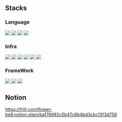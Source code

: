 
<h2>Stacks</h2>
  <h3>Language</h3>
  <p>
<img src="https://img.shields.io/badge/Java-007396?style=flat&logo=Java&logoColor=white">
<img src="https://img.shields.io/badge/JavaScript-F7DF1E?style=flat&logo=JavaScript&logoColor=black">
 <img src="https://img.shields.io/badge/Go-00ADD8?style=flat&logo=Go&logoColor=white">
  <img src="https://img.shields.io/badge/Python-3776AB?style=flat&logo=Go&logoColor=white">
  </p>
  <h3>Infra</h3>
  <p>
  <img src="https://img.shields.io/badge/Linux-FCC624?style=flat&logo=Linux&logoColor=black">
  <img src="https://img.shields.io/badge/Apache Tomcat-F8DC75?style=flat&logo=ApacheTomcat&logoColor=black">
  <img src="https://img.shields.io/badge/Kubernetes-326CE5?style=flat&logo=Kubernetes&logoColor=white">
   <img src="https://img.shields.io/badge/Docker-2496ED?style=flat&logo=Docker&logoColor=white">
  <img src="https://img.shields.io/badge/AWS-232F3E?style=flat&logo=AmazonAWS&logoColor=white">
  <img src="https://img.shields.io/badge/OpenShift-EE0000?style=flat&logo=RedHatOpenShift&logoColor=white">
  </p>
  <h3>FrameWork</h3>
  <p>
  <img src="https://img.shields.io/badge/Spring-6DB33F?style=flat&logo=Spring&logoColor=white">
  <img src="https://img.shields.io/badge/SpringBoot-6DB33F?style=flat&logo=SpringBoot&logoColor=white">
  <img src="https://img.shields.io/badge/jQuery-0769AD?style=flat&logo=jQuery&logoColor=black">
  </p>
  
  ## Notion
  https://frill-cornflower-be8.notion.site/cbaf78982c5b47c8b4bd3cbc13f3d758
  
